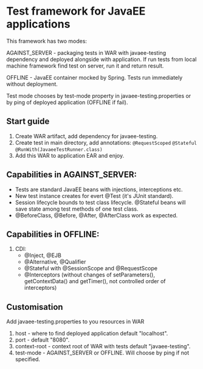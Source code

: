 # Test framework for JavaEE applications  
This framework has two modes:


AGAINST_SERVER - packaging tests in WAR with javaee-testing dependency
and deployed alongside with application. If run tests from local machine
framework find test on server, run it and return result. 


OFFLINE - JavaEE container mocked by Spring. Tests run immediately without 
deployment.


Test mode chooses by test-mode property in javaee-testing.properties or 
by ping of deployed application (OFFLINE if fail).


## Start guide
 1. Create WAR artifact, add dependency for javaee-testing.
 2. Create test in main directory, add annotations:
 `@RequestScoped`
 `@Stateful`
 `@RunWith(JavaeeTestRunner.class)`
 3. Add this WAR to application EAR and enjoy.


## Capabilities in AGAINST_SERVER:
* Tests are standard JavaEE beans with injections, interceptions etc.
* New test instance creates for evert @Test (it's JUnit standard).
* Session lifecycle bounds to test class lifecycle. @Stateful beans will 
save state among test methods of one test class.
* @BeforeClass, @Before, @After, @AfterClass work as expected.
 

## Capabilities in OFFLINE:
1. CDI:
    * @Inject, @EJB
    * @Alternative, @Qualifier
    * @Stateful with @SessionScope and @RequestScope
    * @Interceptors (without changes of setParameters(), getContextData()
     and getTimer(), not controlled order of interceptors)
     
## Customisation
Add javaee-testing.properties to you resources in WAR

1. host - where to find deployed application default "localhost". 
2. port - default "8080".
3. context-root - context root of WAR with tests default "javaee-testing".
4. test-mode - AGAINST_SERVER or OFFLINE. Will choose by ping if not specified.